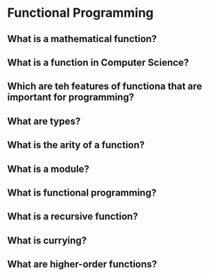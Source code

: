# Functional Programming

## What is a mathematical function?

## What is a function in Computer Science?

## Which are teh features of functiona that are important for programming?

## What are types?

## What is the arity of a function?

## What is a module?

## What is functional programming?

## What is a recursive function?


## What is currying?

## What are higher-order functions?
